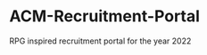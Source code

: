 # ACM-Recruitment-Portal
RPG inspired recruitment portal for the year 2022


<!--  
## Resources - 
Got game dev logic from -
https://www.youtube.com/playlist?list=PLcjhmZ8oLT0r9dSiIK6RB_PuBWlG1KSq_
-->